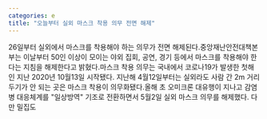 ```yaml
---
categories: e
title: "오늘부터 실외 마스크 착용 의무 전면 해제"
---
```

26일부터 실외에서 마스크를 착용해야 하는 의무가 전면 해제된다.중앙재난안전대책본부는 이날부터 50인 이상이 모이는 야외 집회, 공연, 경기 등에서 마스크를 착용해야 한다는 지침을 해제한다고 밝혔다.마스크 착용 의무는 국내에서 코로나19가 발생한 첫해인 지난 2020년 10월13일 시작됐다. 지난해 4월12일부터는 실외라도 사람 간 2m 거리두기가 안 되는 곳은 마스크 착용이 의무화됐다.올해 초 오미크론 대유행이 지나고 감염병 대응체계를 "일상방역" 기조로 전환하면서 5월2일 실외 마스크 의무를 해제했다. 다만 밀집도